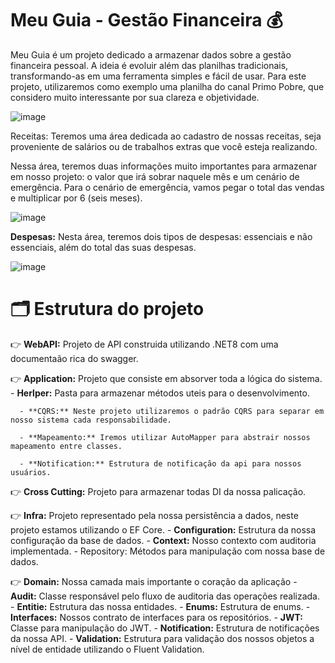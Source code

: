 # Meu Guia - Gestão Financeira 💰

Meu Guia é um projeto dedicado a armazenar dados sobre a gestão financeira pessoal. A ideia é evoluir além das planilhas tradicionais, transformando-as em uma ferramenta simples e fácil de usar.
Para este projeto, utilizaremos como exemplo uma planilha do canal Primo Pobre, que considero muito interessante por sua clareza e objetividade.

![image](https://github.com/user-attachments/assets/d470fb49-ed3c-4678-a14c-2f8f05ae7314)

Receitas: Teremos uma área dedicada ao cadastro de nossas receitas, seja proveniente de salários ou de trabalhos extras que você esteja realizando.

Nessa área, teremos duas informações muito importantes para armazenar em nosso projeto: o valor que irá sobrar naquele mês e um cenário de emergência. Para o cenário de emergência, vamos pegar o total das vendas e multiplicar por 6 (seis meses).

![image](https://github.com/user-attachments/assets/10064b4c-5c41-4249-8541-8894ac7958e3)

**Despesas:** Nesta área, teremos dois tipos de despesas: essenciais e não essenciais, além do total das suas despesas.

![image](https://github.com/user-attachments/assets/4ef608e8-9dc2-4fc7-ae89-c9e6b992ac76)

# 🗂️ Estrutura do projeto

👉 **WebAPI:** Projeto de API construida utilizando .NET8 com uma documentaão rica do swagger.

👉 **Application:** Projeto que consiste em absorver toda a lógica do sistema.
      - **Herlper:** Pasta para armazenar métodos uteis para o desenvolvimento.
      
      - **CQRS:** Neste projeto utilizaremos o padrão CQRS para separar em nosso sistema cada responsabilidade.
      
      - **Mapeamento:** Iremos utilizar AutoMapper para abstrair nossos mapeamento entre classes.
      
      - **Notification:** Estrutura de notificação da api para nossos usuários.

👉 **Cross Cutting:** Projeto para armazenar todas DI da nossa palicação.

👉 **Infra:** Projeto representado pela nossa persistência a dados, neste projeto estamos utilizando o EF Core.
      - **Configuration:** Estrutura da nossa configuração da base de dados.
      - **Context:** Nosso contexto com auditoria implementada.
      - Repository: Métodos para manipulação com nossa base de dados.

👉 **Domain:** Nossa camada mais importante o coração da aplicação
      - **Audit:** Classe responsável pelo fluxo de auditoria das operações realizada.
      - **Entitie:** Estrutura das nossa entidades.
      - **Enums:** Estrutura de enums.
      - **Interfaces:** Nossos contrato de interfaces para os repositórios.
      - **JWT:** Classe para manipulação do JWT.
      - **Notification:** Estrutura de notificações da nossa API.
      - **Validation:** Estrutura para validação dos nossos objetos a nível de entidade utilizando o Fluent Validation.
      



